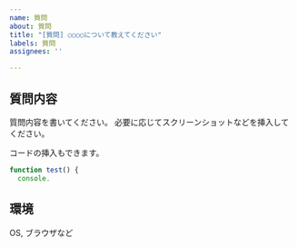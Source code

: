 ```yaml
---
name: 質問
about: 質問
title: "[質問] ○○○○について教えてください"
labels: 質問
assignees: ''

---
```


## 質問内容
質問内容を書いてください。
必要に応じてスクリーンショットなどを挿入してください。

コードの挿入もできます。
```js
function test() {
  console.
```

## 環境
OS, ブラウザなど
